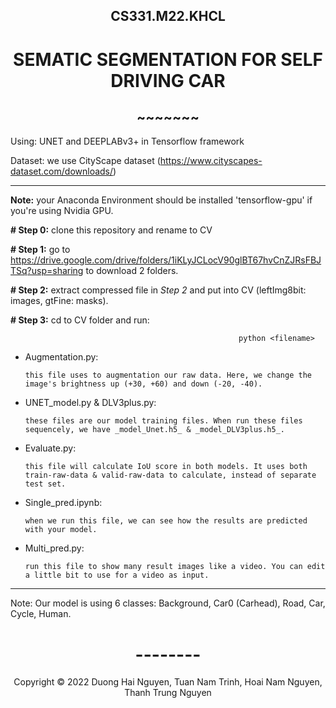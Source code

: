 <!-- Title -->
<h2 align="center"><b>CS331.M22.KHCL</b></h2>
<h1 align="center"><b>SEMATIC SEGMENTATION FOR SELF DRIVING CAR</b></h1>
<h2 align="center"><b>~~~~~~~</b></h2>

  Using: UNET and DEEPLABv3+ in Tensorflow framework

  Dataset: we use CityScape dataset (https://www.cityscapes-dataset.com/downloads/)

---------------------------------------------------------------------------------------------

**Note:** your Anaconda Environment should be installed 'tensorflow-gpu' if you're using Nvidia GPU.

**# Step 0:** clone this repository and rename to CV

**# Step 1:** go to https://drive.google.com/drive/folders/1iKLyJCLocV90glBT67hvCnZJRsFBJTSq?usp=sharing to download 2 folders.

**# Step 2:** extract compressed file in _Step 2_ and put into CV (leftImg8bit: images, gtFine: masks).

**# Step 3:** cd to CV folder and run: 

                                                       python <filename>

+ Augmentation.py: 

      this file uses to augmentation our raw data. Here, we change the image's brightness up (+30, +60) and down (-20, -40).

+ UNET_model.py & DLV3plus.py: 

      these files are our model training files. When run these files sequencely, we have _model_Unet.h5_ & _model_DLV3plus.h5_.

+ Evaluate.py: 

      this file will calculate IoU score in both models. It uses both train-raw-data & valid-raw-data to calculate, instead of separate test set.

+ Single_pred.ipynb: 
      
      when we run this file, we can see how the results are predicted with your model.

+ Multi_pred.py: 

      run this file to show many result images like a video. You can edit a little bit to use for a video as input.
           
------------------------------------------------------------------------------------------------

Note: Our model is using 6 classes: Background, Car0 (Carhead), Road, Car, Cycle, Human.

<h1 align="center"><b>--------</b></h1>

<!-- Footer -->
<p align='center'>Copyright © 2022 Duong Hai Nguyen, Tuan Nam Trinh, Hoai Nam Nguyen, Thanh Trung Nguyen</p>
